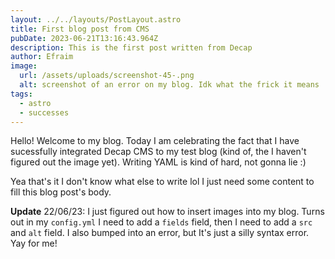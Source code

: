 ```yaml
---
layout: ../../layouts/PostLayout.astro
title: First blog post from CMS
pubDate: 2023-06-21T13:16:43.964Z
description: This is the first post written from Decap
author: Efraim
image:
  url: /assets/uploads/screenshot-45-.png
  alt: screenshot of an error on my blog. Idk what the frick it means
tags:
  - astro
  - successes
---
```

Hello! Welcome to my blog. Today I am celebrating the fact that I have sucessfully integrated Decap CMS to my test blog (kind of, the I haven't figured out the image yet). Writing YAML is kind of hard, not gonna lie :)

Yea that's it I don't know what else to write lol I just need some content to fill this blog post's body.

**Update** 22/06/23: I just figured out how to insert images into my blog. Turns out in my `config.yml` I need to add a `fields` field, then I need to add a `src` and `alt` field. I also bumped into an error, but It's just a silly syntax error. Yay for me!